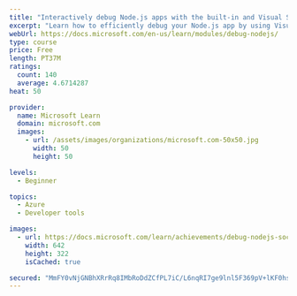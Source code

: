 ```yaml
---
title: "Interactively debug Node.js apps with the built-in and Visual Studio Code debuggers"
excerpt: "Learn how to efficiently debug your Node.js app by using Visual Studio Code to fix your bugs quickly. Use the interactive debugger within Visual Studio Code to analyze and fix your JavaScript/TypeScript applications."
webUrl: https://docs.microsoft.com/en-us/learn/modules/debug-nodejs/
type: course
price: Free
length: PT37M
ratings:
  count: 140
  average: 4.6714287
heat: 50

provider:
  name: Microsoft Learn
  domain: microsoft.com
  images:
    - url: /assets/images/organizations/microsoft.com-50x50.jpg
      width: 50
      height: 50

levels:
  - Beginner

topics:
  - Azure
  - Developer tools

images:
  - url: https://docs.microsoft.com/learn/achievements/debug-nodejs-social.png
    width: 642
    height: 322
    isCached: true

secured: "MmFY0vNjGNBhXRrRq8IMbRoDdZCfPL7iC/L6nqRI7ge9lnl5F369pV+lKF0hszgPYpn/BXy1HRAlpv17dUDGXXuuIbLhU0WESLaWNKHJaEvikEL6mo9QnLtQ78U5UBwOyjbs92xG/pKFBrPPcIzzHFLZ7gk/gYnQ7OTHoTU+F7GiaeKAyL+yxCcFqda8mnGzbbrk58PmSncdDjMZ/CIp9wTmLLtsyJivlHrmR69A9sSGLlmUPz/ihPMWrwTCo4PvI4dmgQxyXzXZUY9S8y0Tjs5yOsQEs8ouD2BnC9r5fiHYS2vvptF4Yn+eVdlyZB4VLmteM8esVOkWbLqXLHNY0FpV9L3xkW1ZG4jgKNSgKwKzIuu81yWfRAr7j4bZvAL+9uYkJukZGnkSZ3sMoAZPMiM4lC54dejAhETpQSbRxjE=;413XKyZLaQmyrm4fnL/1wg=="
---
```


